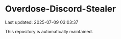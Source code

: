 # Overdose-Discord-Stealer

Last updated: 2025-07-09 03:03:37

This repository is automatically maintained.
